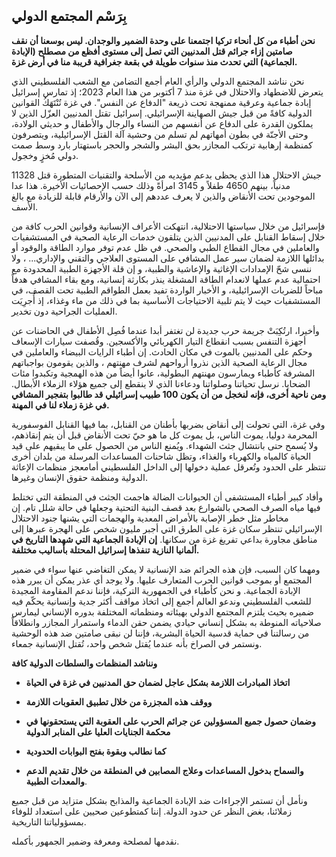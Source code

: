 ## بِرَسْم المجتمع الدولي

**نحن أطباء من كل أنحاء تركيا اجتمعنا على وحدة الضمير والوجدان. ليس بوسعنا أن نقف صامتين إزاء جرائم قتل المدنيين التي تصل إلى مستوى أفظع من مصطلح (الإبادة الجماعية) التي تحدث منذ سنوات طويلة في بقعة جغرافية قريبة منا في أرض غزة.**

نحن نناشد المجتمع الدولي والرأي العام أجمع التضامن مع الشعب الفلسطيني الذي يتعرض للاضطهاد والاحتلال في غزة منذ 7 أكتوبر من هذا العام 2023؛  إذ تمارس إسرائيل إبادة جماعية وعرقية ممنهجة تحت ذريعة "الدفاع عن النفس". في غزة تُنْتَهَكُ القوانين الدولية كافةً من قبل جيش الصهاينة الإسرائيلي. إسرائيل تقتل المدنيين العزّل الذين لا يملكون القدرة على الدفاع عن أنفسهم من النساء والرجال والأطفال و حديثي الولادة، وحتى الأجنّة في بطون أمهاتهم لم تسلم من وحشية آلة القتل الإسرائيلية، ويتصرفون كمنظمة إرهابية ترتكب المجازر بحق البشر والشجر والحجر  باستهتار بارد وسط صمت دولي مُخزٍ  وخجول. 
 
جيش الاحتلال هذا الذي يحظى بدعم مؤيديه من الأسلحة والتقنيات  المتطورة قتل 11328 مدنياً، بينهم 4650 طفلاً و 3145 امرأةً وذلك حسب الإحصائيات الأخيرة. هذا عدا الموجودين تحت الأنقاض والذين لا يعرف عددهم  إلى الآن والأرقام قابلة للزيادة مع بالغ الأسف.

فإسرائيل من خلال سياستها الاحتلالية، انتهكت الأعراف الإنسانية وقوانين الحرب كافة من خلال إسقاط القنابل على المدنيين الذين يتلقون خدمات الرعاية الصحية في المستشفيات والعاملين في مجال القطاع الطبي والصحي.  في ظل عدم توفر موارد الطاقة والوقود أو بدائلها اللازمة لضمان سير عمل المشافي على المستوى العلاجي والتقني والإداري... ، ولا ننسى شحّ الإمدادات الإغاثية والإعاشية والطبية، و إن قلة الأجهزة الطبية المحدودة مع احتمالية عدم عملها لانعدام الطاقة المشغلة ينذر بكارثة إنسانية، ومع بقاء المشافي هدفاً مباحاً للضربات الإسرائيلية، و الأخبار الواردة تفيد بعمل الطواقم الطبية تحت القصف، في المستشفيات حيث لا يتم تلبية الاحتياجات الأساسية بما في ذلك من ماء وغذاء، إذ أُجرِيَت العمليات الجراحية دون تخدير. 

وأخيرا، ارتُكِبَتْ جريمة حرب جديدة لن تغتفر أبدا عندما فُصِل الأطفال في الحاضنات عن أجهزة التنفس بسبب انقطاع التيار الكهربائي والأكسجين.  وقُصفت سيارات الإسعاف وحكم على المدنيين بالموت في مكان الحادث.  إن أطباء الرايات البيضاء والعاملين في مجال الرعاية الصحية الذين نذروا أرواحهم لشرف مهنتهم ، والذين يقومون بواجباتهم المشرفة كأطباء ويمارسون مهنتهم البطولية، عانوا أيضاً من هذه الهمجية وتكبدوا مئات الضحايا.  نرسل تحياتنا وصلواتنا ودعاءنا الذي لا ينقطع إلى جميع هؤلاء الزملاء الأبطال.  **ومن ناحية أخرى، فإنه لنخجل من أن يكون  100 طبيب إسرائيلي قد طالبوا بتفجير المشافي في غزة زملاء لنا في المهنة.**

وفي غزة، التي تحولت إلى أنقاض بضربها بأطنان من القنابل، بما فيها القنابل الفوسفورية المحرمة دوليا، يموت الناس، بل يموت كل ما هو حيّ تحت الأنقاض قبل أن يتم إنقاذهم، ولا يُسمح حتى بانتشال جثث الشهداء.  ويُمنع الناس من الحصول على ما يبقيهم على قيد الحياة  كالمياه والكهرباء والغذاء، وتظل شاحنات المساعدات المرسلة من بلدان أخرى تنتظر على الحدود وتُعرقل عملية دخولها إلى الداخل الفلسطيني أمامعجز منظمات الإعاثة الدولية ومنظمة حقوق الإنسان وغيرها. 

وأفاد كبير أطباء المستشفى أن الحيوانات الضالة هاجمت الجثث في المنطقة التي تختلط فيها مياه الصرف الصحي بالشوارع بعد قصف البنية التحتية وجعلها في حالة شلل تام.  إن مخاطر مثل خطر الإصابة بالأمراض المعدية والهجمات التي يشنها جنود الاحتلال الإسرائيلي تنتظر سكان غزة على الطرق التي أجبر مليون شخص على الهجرة عبرها إلى مناطق مجاورة بداعي تفريغ غزة من سكانها.  **إن الإبادة الجماعية التي شهدها التاريخ في ألمانيا النازية تنفذها إسرائيل المحتلة بأساليب مختلفة.**

ومهما كان السبب، فإن هذه الجرائم ضد الإنسانية لا يمكن التغاضي عنها سواء في ضمير المجتمع أو بموجب قوانين الحرب المتعارف عليها.  ولا يوجد أي عذر يمكن أن يبرر هذه الإبادة الجماعية.  و نحن كأطباء   في الجمهورية التركية، فإننا ندعم المقاومة المجيدة للشعب الفلسطيني وندعو العالم أجمع إلى اتخاذ مواقف أكثر جدية وإنسانية يحكّم فيه ضميره بحيث يلتزم المجتمع الدولي بهيئاته ومنظماته المختلفة بدوره الإنساني ليمارس صلاحياته المنوطة به بشكل إنساني حيادي يضمن حقن الدماء واستمرار المجازر وانطلاقاً من رسالتنا في حماية قدسية الحياة البشرية، فإننا لن نبقى صامتين ضد هذه الوحشية ونستمر في الصراخ بأنه عندما يُقتل شخص واحد، تُقتل الإنسانية جمعاء.  
 
**ونناشد  المنظمات والسلطات الدولية كافة**
- **اتخاذ المبادرات اللازمة بشكل عاجل لضمان حق المدنيين في غزة في الحياة** 
- **ووقف هذه المجزرة من خلال تطبيق العقوبات اللازمة** 
- **وضمان حصول جميع المسؤولين عن جرائم الحرب على العقوبة التي يستحقونها في محكمة الجنايات العليا على المنابر الدولية** 

- **كما نطالب وبقوة بفتح البوابات الحدودية**
- **والسماح بدخول المساعدات وعلاج المصابين في المنطقة من خلال تقديم الدعم والمعدات الطبية**.

ونأمل أن تستمر الإجراءات ضد الإبادة الجماعية والمذابح بشكل متزايد من قبل جميع زملائنا، بغض النظر عن حدود الدولة. إننا كمتطوعين صحيين على استعداد للوفاء بمسؤولياتنا التاريخية.

 نقدمها لمصلحة ومعرفة وضمير الجمهور بأكمله.

